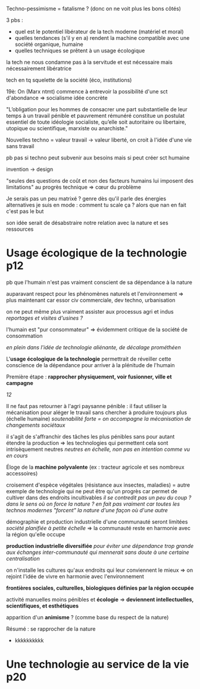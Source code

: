 Techno-pessimisme = fatalisme ? (donc on ne voit plus les bons côtés)

3 pbs :

- quel est le potentiel libérateur de la tech moderne (matériel et moral)
- quelles tendances (s'il y en a) rendent la machine compatible avec une
    société organique, humaine
- quelles techniques se prêtent à un usage écologique

la tech ne nous condamne pas à la servitude et est nécessaire mais
nécessairement libératrice

tech en tq squelette de la société (éco, institutions)

19è: On (Marx ntmt) commence à entrevoir la possibilité d'une sct d'abondance
=> socialisme idée concrète

"L’obligation pour les hommes de consacrer une part
substantielle de leur temps à un travail pénible et pauvrement rémunéré
constitue un postulat essentiel de toute idéologie socialiste, qu’elle soit
autoritaire ou libertaire, utopique ou scientifique, marxiste ou anarchiste."

Nouvelles techno = valeur travail -> valeur liberté, on croit à l'idée d'une
vie sans travail

pb pas si techno peut subvenir aux besoins mais si peut créer sct humaine

invention -> design

"seules des questions de coût et non des facteurs humains lui imposent des
limitations" au progrès technique => cœur du problème


Je serais pas un peu matrixé ? genre dès qu'il parle des énergies alternatives
je suis en mode : comment tu scale ça ? alors que nan en fait c'est pas le but

son idée serait de désabstraire notre relation avec la nature et ses ressources

# Usage écologique de la technologie p12

pb que l'humain n'est pas vraiment conscient de sa dépendance à la nature

auparavant respect pour les phénomènes naturels et l'environnement
=> plus maintenant car essor civ commerciale, dev techno, urbanisation

on ne peut même plus vraiment assister aux processus agri et indus *reportages
et visites d'usines ?*

l'humain est "pur consommateur" => évidemment critique de la société de
consommation

*en plein dans l'idée de technologie aliénante, de décalage prométhéen*

L'**usage écologique de la technologie** permettrait de réveiller cette
conscience de la dépendance pour arriver à la plénitude de l'humain

Première étape : **rapprocher physiquement, voir fusionner, ville et campagne**

*12*

Il ne faut pas retourner à l'agri paysanne pénible : il faut utiliser la
mécanisation pour aléger le travail sans chercher à produire toujours plus
(échelle humaine) *soutenabilité forte = on accompagne la mécanisation
de changements sociétaux*

il s'agit de s'affranchir des tâches les plus pénibles sans pour autant
étendre la production => les technologies qui permettent cela sont
intrisèquement neutres
*neutres en échelle, non pas en intention comme vu en cours*

Éloge de la **machine polyvalente** (ex : tracteur agricole et ses nombreux
accessoires)

croisement d'espèce végétales (résistance aux insectes, maladies) = autre
exemple de technologie qui ne peut être qu'un progrès car permet de cultiver
dans des endroits incultivables *il se contredit pas un peu du coup ? dans le
sens où on force la nature ? en fait pas vraiment car toutes les technos
modernes "forcent" la nature d'une façon où d'une autre*

démographie et production industrielle d'une communauté seront limitées
*société planifiée à petite échelle* => la communauté reste en harmonie avec
la région qu'elle occupe

**production industrielle diversifiée**
*pour éviter une dépendance trop grande aux échanges inter-communauté qui 
mennerait sans doute à une certaine centralisation*

on n'installe les cultures qu'aux endroits qui leur conviennent le mieux =>
on rejoint l'idée de vivre en harmonie avec l'environnement

**frontières sociales, culturelles, biologiques définies par la région
occupée**

activité manuelles moins pénibles et **écologie** =>
**deviennent intellectuelles, scientifiques, et esthétiques**

apparition d'un **animisme** ? (comme base du respect de la nature)

Résumé : se rapprocher de la nature

- kkkkkkkkkk

# Une technologie au service de la vie p20

